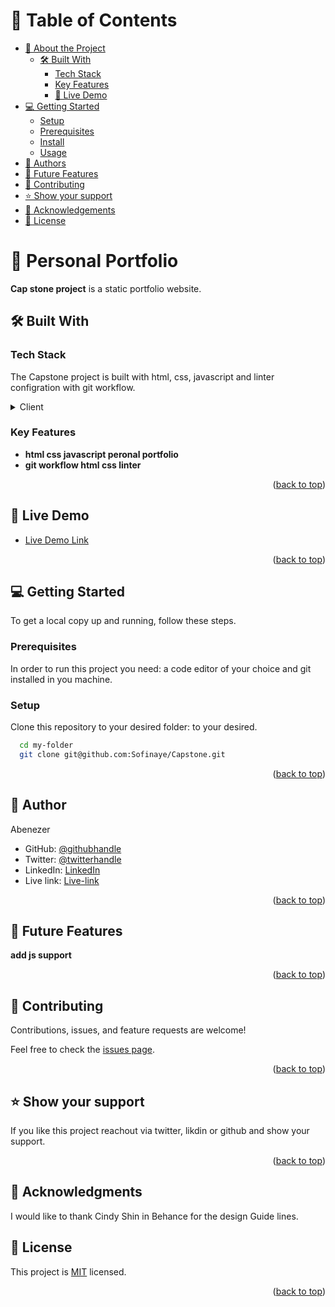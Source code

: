 <a name="readme-top"></a>
# 📗 Table of Contents

- [📖 About the Project](#about-project)
  - [🛠 Built With](Html,Css)
    - [Tech Stack](#tech-stack)
    - [Key Features](#key-features)
    - [🚀 Live Demo](#live-demo)
- [💻 Getting Started](#getting-started)
  - [Setup](#setup)
  - [Prerequisites](#prerequisites)
  - [Install](#install)
  - [Usage](#usage)
- [👥 Authors](Abenezer)
- [🔭 Future Features](#future-features)
- [🤝 Contributing](#contributing)
- [⭐️ Show your support](#support)
- [🙏 Acknowledgements](#acknowledgements)
- [📝 License](#license)

# 📖  Personal Portfolio <a name="about-project"></a>

**Cap stone project** is a static portfolio website.

## 🛠 Built With <a name="built-with"></a>

### Tech Stack <a name="tech-stack"></a>

The Capstone project is built with html, css, javascript and linter configration with git workflow.

<details>
  <summary>Client</summary>
  <ul>
    <li><a href="https://developer.mozilla.org/en-US/docs/Web/HTML">html</a></li>
    <li><a href="https://developer.mozilla.org/en-US/docs/Web/CSS">css</a></li>
    <li><a href="https://developer.mozilla.org/en-US/docs/Web/JavaScript">Javascript<a></li>
  </ul>
</details>


### Key Features <a name="key-features"></a>



- **html css javascript peronal portfolio**
- **git workflow html css linter**


<p align="right">(<a href="#readme-top">back to top</a>)</p>

## 🚀 Live Demo <a name="live-demo"></a>

- [Live Demo Link](https://sofinaye.github.io/Capstone/)

<p align="right">(<a href="#readme-top">back to top</a>)</p>

## 💻 Getting Started <a name="getting-started"></a>

To get a local copy up and running, follow these steps.

### Prerequisites

In order to run this project you need: a code editor of your choice and git installed in you machine.

### Setup

Clone this repository to your desired folder: to your desired.

```sh
  cd my-folder
  git clone git@github.com:Sofinaye/Capstone.git
```

<p align="right">(<a href="#readme-top">back to top</a>)</p>

## 👤 Author <a name="authors"></a>
  Abenezer

- GitHub: [@githubhandle](https://github.com/Sofinaye)
- Twitter: [@twitterhandle](https://twitter.com/Abeni_Fekadu)
- LinkedIn: [LinkedIn](https://www.linkedin.com/in/abenezer-fekadu/)
- Live link: [Live-link](https://sofinaye.github.io/Capstone/)

<p align="right">(<a href="#readme-top">back to top</a>)</p>

<!-- FUTURE FEATURES -->

## 🔭 Future Features <a name="future-features"></a>

 **add js support**

<p align="right">(<a href="#readme-top">back to top</a>)</p>

## 🤝 Contributing <a name="contributing"></a>

Contributions, issues, and feature requests are welcome!

Feel free to check the [issues page](../../issues/).

<p align="right">(<a href="#readme-top">back to top</a>)</p>

## ⭐️ Show your support <a name="support"></a>

If you like this project reachout via twitter, likdin or github and show your support.

<p align="right">(<a href="#readme-top">back to top</a>)</p>

## 🙏 Acknowledgments <a name="acknowledgements"></a>

I would like to thank  Cindy Shin in Behance for the design Guide lines.

## 📝 License <a name="license"></a>

This project is [MIT](./LICENSE) licensed.

<p align="right">(<a href="#readme-top">back to top</a>)</p>

